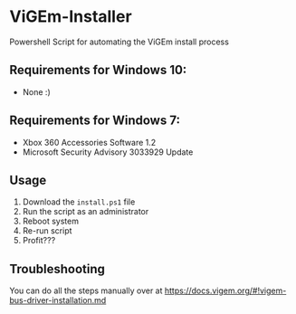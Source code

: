 # ViGEm-Installer
Powershell Script for automating the ViGEm install process

## Requirements for Windows 10:
- None :)

## Requirements for Windows 7:
- Xbox 360 Accessories Software 1.2 
- Microsoft Security Advisory 3033929 Update 

## Usage
1. Download the `install.ps1` file
2. Run the script as an administrator
3. Reboot system
4. Re-run script
5. Profit???

## Troubleshooting
You can do all the steps manually over at 
https://docs.vigem.org/#!vigem-bus-driver-installation.md
